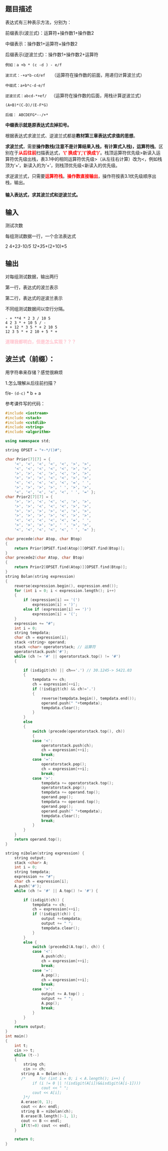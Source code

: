 ## 题目描述

表达式有三种表示方法，分别为：

前缀表示(波兰式)：运算符+操作数1+操作数2

中缀表示：操作数1+运算符+操作数2

后缀表示(逆波兰式)：操作数1+操作数2+运算符

`例如：a +b * (c -d ) - e/f`

`波兰式：-+a*b-cd/ef   `（运算符在操作数的前面，用递归计算波兰式）

`中缀式：a+b*c-d-e/f`

`逆波兰式：abcd-*+ef/  `（运算符在操作数的后面，用栈计算逆波兰式）

`(A+B)*(C-D)/(E-F*G)`

`后缀： ABCDEFG*--/+*`

**中缀表示就是原表达式去掉扣号。**

根据表达式求波兰式、逆波兰式都是**教材第三章表达式求值的思想**。

**求波兰式**，需要**操作数栈(注意不是计算结果入栈，有计算式入栈)，运算符栈**。区别在于<font color='red'>**从后往前**</font>扫描表达式，<font color='red'>**‘(’ 换成')','('换成‘)’**</font>。栈顶运算符优先级>新读入运算符优先级出栈，表3.1中的相同运算符优先级>（从左往右计算）改为<，例如栈顶为‘+‘，新读入的为‘+’，则栈顶优先级<新读入的优先级。

求逆波兰式，只需要<font color='red'>**运算符栈**</font>。<font color='red'>**操作数直接输出**</font>，操作符按表3.1优先级顺序出栈，输出。

#### 输入表达式，求其波兰式和逆波兰式。

## 输入

测试次数

每组测试数据一行，一个合法表达式

2
4+2*3-10/5
12+3*5+(2+10)*5 

## 输出

对每组测试数据，输出两行

第一行，表达式的波兰表示

第二行，表达式的逆波兰表示

不同组测试数据间以空行分隔。

```text
- + **4 * 2 3 / 10 5
4 2 3 * + 10 5 / -
+ + 12 * 3 5 * + 2 10 5
12 3 5 * + 2 10 + 5 * +
```

<font color='pink'>**道理我都明白，但是怎么实现？？？**</font>

## 波兰式（前缀）：



用字符串来存储？感觉很麻烦

1.怎么理解从后往前扫描？

f/e-  `(d-c)` * b + a 





参考课件写的代码：

```c++
#include <iostream>
#include <stack>
#include <cstdlib>
#include <string>
#include <algorithm>

using namespace std;

string OPSET = "+-*/()#";

char Prior[7][7] = {
    '<', '<', '<', '<', '<', '>', '>',
    '<', '<', '<', '<', '<', '>', '>',
    '>', '>', '<', '>', '<', '>', '>',
    '>', '>', '>', '<', '<', '>', '>',
    '<', '<', '<', '<', '<', '=', ' ',
    '>', '>', '>', '>', ' ', '>', '>',
    '<', '<', '<', '<', '<', ' ', '=' };
char Prior2[7][7] = {
    '>', '>', '<', '<', '<', '>', '>',
    '>', '>', '<', '<', '<', '>', '>',
    '>', '>', '>', '>', '<', '>', '>',
    '>', '>', '>', '>', '<', '>', '>',
    '<', '<', '<', '<', '<', '=', ' ',
    '>', '>', '>', '>', ' ', '>', '>',
    '<', '<', '<', '<', '<', ' ', '=' };

char precede(char Atop, char Btop)
{
    return Prior[OPSET.find(Atop)][OPSET.find(Btop)];
}
char precede2(char Atop, char Btop)
{
    return Prior2[OPSET.find(Atop)][OPSET.find(Btop)];
}
string Bolan(string expression)
{
    reverse(expression.begin(), expression.end());
    for (int i = 0; i < expression.length(); i++)
    {
        if (expression[i] == '(')
            expression[i] = ')';
        else if (expression[i] == ')')
            expression[i] = '(';
    }
    expression += "#";
    int i = 0;
    string tempdata;
    char ch = expression[i];
    stack <string> operand;
    stack <char> operatorstack; // 运算符 
    operatorstack.push('#');
    while (ch != '#' || operatorstack.top() != '#')
    {

        if (isdigit(ch) || ch=='.') // 30.1245-> 5421.03
        {
            tempdata += ch;
            ch = expression[++i];
            if (!isdigit(ch) && ch!='.')
            {
                reverse(tempdata.begin(), tempdata.end());
                operand.push(" "+tempdata);
                tempdata.clear();
            }
        }
        else
        {
            switch (precede(operatorstack.top(), ch))
            {
            case '<':
                operatorstack.push(ch);
                ch = expression[++i];
                break;
            case '=':
                operatorstack.pop();
                ch = expression[++i];
                break;
            case '>':
                tempdata += operatorstack.top();
                operatorstack.pop();
                tempdata += operand.top();
                operand.pop();
                tempdata += operand.top();
                operand.pop();
                operand.push(" "+tempdata);
                tempdata.clear();
                break;
            }
        }
    }
    return operand.top();
}

string nibolan(string expression) {
    string output;
    stack <char> A;
    int i = 0;
    string tempdata;
    expression += "#";
    char ch = expression[i];
    A.push('#');
    while (ch != '#' || A.top() != '#') {

        if (isdigit(ch)) {
            tempdata += ch;
            ch = expression[++i];
            if (!isdigit(ch)) {
                output +=tempdata;
                output += " ";
                tempdata.clear();
            }
        }
        else {
            switch (precede2(A.top(), ch)) {
            case '<':
                A.push(ch);
                ch = expression[++i];
                break;
            case '=':
                A.pop();
                ch = expression[++i];
                break;
            case '>':
                output += A.top() ;
                output += " ";
                A.pop();
                break;
            }
        }
    }
    return output;
}
int main()
{
    int t;
    cin >> t;
    while (t--)
    {
        string ch;
        cin >> ch;
       string A = Bolan(ch);
       /*      for (int i = 0; i < A.length(); i++) {
            if (i != 0 || !(isdigit(A[i])&&isdigit(A[i-1])))
                cout << " ";
            cout << A[i];
        }*/
       A.erase(0, 1);
       cout << A<< endl;
       string B = nibolan(ch);
       B.erase(B.length()-1, 1);
       cout << B << endl;
       if(t!=0) cout << endl;
    }

    return 0;
}
```